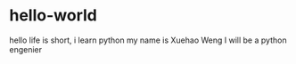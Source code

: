 # hello-world
hello
life is short, i learn python
my name is Xuehao Weng
I will be a python engenier
